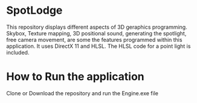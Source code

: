 # SpotLodge
This repository displays different aspects of 3D geraphics programming.
Skybox, Texture mapping, 3D positional sound, generating the spotlight, free camera movement, are some the features programmed within this application.
It uses DirectX 11 and HLSL.
The HLSL code for a point light is included.

# How to Run the application
Clone or Download the repository and run the Engine.exe file 
